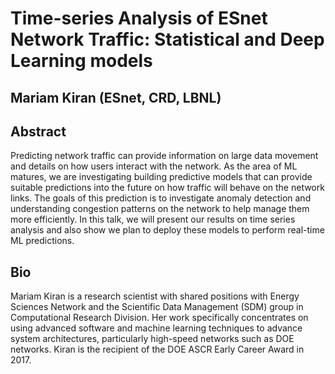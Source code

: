 # Time-series Analysis of ESnet Network Traffic: Statistical and Deep Learning models
## Mariam Kiran (ESnet, CRD, LBNL)
  
## Abstract 
Predicting network traffic can provide information on large data movement and details on how users interact with the network. As the area of ML matures, we are investigating building predictive models that can provide suitable predictions into the future on how traffic will behave on the network links. The goals of this prediction is to investigate anomaly detection and understanding congestion patterns on the network to help manage them more efficiently. In this talk, we will present our results on time series analysis and also show we plan to deploy these models to perform real-time ML predictions.
  
## Bio
Mariam Kiran is a research scientist with shared positions with Energy Sciences Network and the Scientific Data Management (SDM) group in Computational Research Division. Her work specifically concentrates on using advanced software and machine learning techniques to advance system architectures, particularly high-speed networks such as DOE networks. Kiran is the recipient of the DOE ASCR Early Career Award in 2017.
